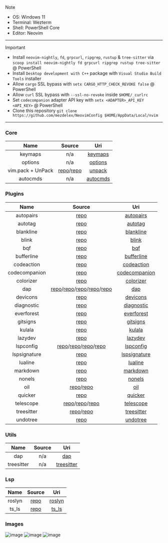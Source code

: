 > [!NOTE]
>
> - OS: Windows 11
> - Terminal: Wezterm
> - Shell: PowerShell Core
> - Editor: Neovim

---

> [!IMPORTANT]
>
> - Install `neovim-nightly`, `fd`, `grpcurl`, `ripgrep`, `rustup` & `tree-sitter` via `scoop install neovim-nightly fd grpcurl ripgrep rustup tree-sitter` @ PowerShell
> - Install `Desktop development with C++` package with `Visual Studio Build Tools` installer
> - Allow `cargo` SSL bypass with `setx CARGO_HTTP_CHECK_REVOKE false` @ PowerShell
> - Allow `curl` SSL bypass with `--ssl-no-revoke` inside `$HOME/_curlrc`
> - Set `codecompanion` adapter API key with `setx <ADAPTER>_API_KEY <API_KEY>` @ PowerShell
> - Clone this repository `git clone https://github.com/mezdelex/NeovimConfig $HOME/AppData/Local/nvim`

---

### Core

|       Name        |                                         Source                                          |                                         Uri                                          |
| :---------------: | :-------------------------------------------------------------------------------------: | :----------------------------------------------------------------------------------: |
|      keymaps      |                                           n/a                                           |  [keymaps](https://github.com/mezdelex/NeovimConfig/blob/main/lua/core/keymaps.lua)  |
|      options      |                                           n/a                                           |  [options](https://github.com/mezdelex/NeovimConfig/blob/main/lua/core/options.lua)  |
| vim.pack + UnPack | [repo](https://neovim.io/doc/user/pack.html)/[repo](https://github.com/mezdelex/unpack) |   [unpack](https://github.com/mezdelex/NeovimConfig/blob/main/lua/core/unpack.lua)   |
|     autocmds      |                                           n/a                                           | [autocmds](https://github.com/mezdelex/NeovimConfig/blob/main/lua/core/autocmds.lua) |

### Plugins

|     Name      |                                                                                                                         Source                                                                                                                          |                                                Uri                                                |
| :-----------: | :-----------------------------------------------------------------------------------------------------------------------------------------------------------------------------------------------------------------------------------------------------: | :-----------------------------------------------------------------------------------------------: |
|   autopairs   |                                                                                                    [repo](https://github.com/windwp/nvim-autopairs)                                                                                                     |     [autopairs](https://github.com/mezdelex/NeovimConfig/tree/main/lua/plugins/autopairs.lua)     |
|    autotag    |                                                                                                    [repo](https://github.com/windwp/nvim-ts-autotag)                                                                                                    |       [autotag](https://github.com/mezdelex/NeovimConfig/tree/main/lua/plugins/autotag.lua)       |
|   blankline   |                                                                                             [repo](https://github.com/lukas-reineke/indent-blankline.nvim)                                                                                              |     [blankline](https://github.com/mezdelex/NeovimConfig/tree/main/lua/plugins/blankline.lua)     |
|     blink     |                                                                                                       [repo](https://github.com/Saghen/blink.cmp)                                                                                                       |         [blink](https://github.com/mezdelex/NeovimConfig/tree/main/lua/plugins/blink.lua)         |
|      bqf      |                                                                                                    [repo](https://github.com/kevinhwang91/nvim-bqf)                                                                                                     |           [bqf](https://github.com/mezdelex/NeovimConfig/tree/main/lua/plugins/bqf.lua)           |
|  bufferline   |                                                                                                   [repo](https://github.com/akinsho/bufferline.nvim)                                                                                                    |    [bufferline](https://github.com/mezdelex/NeovimConfig/tree/main/lua/plugins/bufferline.lua)    |
|  codeaction   |                                                                                               [repo](https://github.com/rachartier/tiny-code-action.nvim)                                                                                               |    [codeaction](https://github.com/mezdelex/NeovimConfig/tree/main/lua/plugins/codeaction.lua)    |
| codecompanion |                                                                                                 [repo](https://github.com/olimorris/codecompanion.nvim)                                                                                                 | [codecompanion](https://github.com/mezdelex/NeovimConfig/tree/main/lua/plugins/codecompanion.lua) |
|   colorizer   |                                                                                                 [repo](https://github.com/norcalli/nvim-colorizer.lua)                                                                                                  |     [colorizer](https://github.com/mezdelex/NeovimConfig/tree/main/lua/plugins/colorizer.lua)     |
|      dap      | [repo](https://github.com/mfussenegger/nvim-dap)/[repo](https://github.com/leoluz/nvim-dap-go)/[repo](https://github.com/mfussenegger/nvim-dap-python)/[repo](https://github.com/nvim-neotest/nvim-nio)/[repo](https://github.com/rcarriga/nvim-dap-ui) |           [dap](https://github.com/mezdelex/NeovimConfig/tree/main/lua/plugins/dap.lua)           |
|   devicons    |                                                                                                 [repo](https://github.com/nvim-tree/nvim-web-devicons)                                                                                                  |      [devicons](https://github.com/mezdelex/NeovimConfig/tree/main/lua/plugins/devicons.lua)      |
|  diagnostic   |                                                                                            [repo](https://github.com/rachartier/tiny-inline-diagnostic.nvim)                                                                                            |    [diagnostic](https://github.com/mezdelex/NeovimConfig/tree/main/lua/plugins/diagnostic.lua)    |
|  everforest   |                                                                                                   [repo](https://github.com/neanias/everforest-nvim)                                                                                                    |    [everforest](https://github.com/mezdelex/NeovimConfig/blob/main/lua/plugins/everforest.lua)    |
|   gitsigns    |                                                                                                   [repo](https://github.com/lewis6991/gitsigns.nvim)                                                                                                    |      [gitsigns](https://github.com/mezdelex/NeovimConfig/tree/main/lua/plugins/gitsigns.lua)      |
|    kulala     |                                                                                                   [repo](https://github.com/mistweaverco/kulala.nvim)                                                                                                   |        [kulala](https://github.com/mezdelex/NeovimConfig/tree/main/lua/plugins/kulala.lua)        |
|    lazydev    |                                                                                                      [repo](https://github.com/folke/lazydev.nvim)                                                                                                      |       [lazydev](https://github.com/mezdelex/NeovimConfig/tree/main/lua/plugins/lazydev.lua)       |
|   lspconfig   |                        [repo](https://github.com/neovim/nvim-lspconfig)/[repo](https://github.com/seblyng/roslyn.nvim)/[repo](https://github.com/mason-org/mason-lspconfig.nvim)/[repo](https://github.com/mason-org/mason.nvim)                        |     [lspconfig](https://github.com/mezdelex/NeovimConfig/tree/main/lua/plugins/lspconfig.lua)     |
| lspsignature  |                                                                                                   [repo](https://github.com/ray-x/lsp_signature.nvim)                                                                                                   |  [lspsignature](https://github.com/mezdelex/NeovimConfig/tree/main/lua/plugins/lspsignature.lua)  |
|    lualine    |                                                                                                  [repo](https://github.com/nvim-lualine/lualine.nvim)                                                                                                   |       [lualine](https://github.com/mezdelex/NeovimConfig/tree/main/lua/plugins/lualine.lua)       |
|   markdown    |                                                                                          [repo](https://github.com/MeanderingProgrammer/render-markdown.nvim)                                                                                           |      [markdown](https://github.com/mezdelex/NeovimConfig/tree/main/lua/plugins/markdown.lua)      |
|    nonels     |                                                                                                    [repo](https://github.com/nvimtools/none-ls.nvim)                                                                                                    |        [nonels](https://github.com/mezdelex/NeovimConfig/tree/main/lua/plugins/nonels.lua)        |
|      oil      |                                                                              [repo](https://github.com/stevearc/oil.nvim)/[repo](https://github.com/nvim-lua/plenary.nvim)                                                                              |           [oil](https://github.com/mezdelex/NeovimConfig/tree/main/lua/plugins/oil.lua)           |
|    quicker    |                                                                                                    [repo](https://github.com/stevearc/quicker.nvim)                                                                                                     |       [quicker](https://github.com/mezdelex/NeovimConfig/tree/main/lua/plugins/quicker.lua)       |
|   telescope   |                          [repo](https://github.com/nvim-telescope/telescope.nvim)/[repo](https://github.com/nvim-telescope/telescope-live-grep-args.nvim)/[repo](https://github.com/nvim-telescope/telescope-fzf-native.nvim)                           |     [telescope](https://github.com/mezdelex/NeovimConfig/tree/main/lua/plugins/telescope.lua)     |
|  treesitter   |                                                            [repo](https://github.com/nvim-treesitter/nvim-treesitter)/[repo](https://github.com/nvim-treesitter/nvim-treesitter-textobjects)                                                            |    [treesitter](https://github.com/mezdelex/NeovimConfig/tree/main/lua/plugins/treesitter.lua)    |
|   undotree    |                                                                                                       [repo](https://github.com/mbbill/undotree)                                                                                                        |      [undotree](https://github.com/mezdelex/NeovimConfig/tree/main/lua/plugins/undotree.lua)      |

### Utils

|    Name    | Source |                                            Uri                                            |
| :--------: | :----: | :---------------------------------------------------------------------------------------: |
|    dap     |  n/a   |        [dap](https://github.com/mezdelex/NeovimConfig/tree/main/lua/utils/dap.lua)        |
| treesitter |  n/a   | [treesitter](https://github.com/mezdelex/NeovimConfig/tree/main/lua/utils/treesitter.lua) |

### Lsp

|  Name  |                                      Source                                      |                                        Uri                                        |
| :----: | :------------------------------------------------------------------------------: | :-------------------------------------------------------------------------------: |
| roslyn |                  [repo](https://github.com/seblyng/roslyn.nvim)                  | [roslyn](https://github.com/mezdelex/NeovimConfig/blob/main/after/lsp/roslyn.lua) |
| ts_ls  | [repo](https://github.com/typescript-language-server/typescript-language-server) |  [ts_ls](https://github.com/mezdelex/NeovimConfig/blob/main/after/lsp/ts_ls.lua)  |

### Images

![image](https://github.com/user-attachments/assets/dbe09968-a341-4214-a034-fa4954aa4554)
![image](https://github.com/user-attachments/assets/04789f4d-5481-40a3-8f7a-aee89b026273)
![image](https://github.com/user-attachments/assets/4d77fb01-9be6-478b-8b11-07408bf67f9d)
